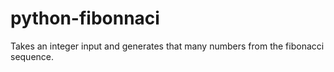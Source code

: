 # python-fibonnaci
Takes an integer input and generates that many numbers from the fibonacci sequence.
